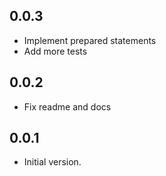 ## 0.0.3

- Implement prepared statements
- Add more tests

## 0.0.2

- Fix readme and docs

## 0.0.1

- Initial version.

